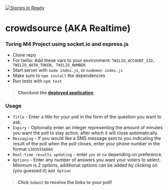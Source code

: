 [![Stories in Ready](https://badge.waffle.io/jasonpilz/crowdsource.png?label=ready&title=Ready)](https://waffle.io/jasonpilz/crowdsource)
# crowdsource (AKA Realtime)

### Turing M4 Project using socket.io and express.js

* Clone repo
* For twilio: Add these vars to your environment: `TWILIO_ACCOUNT_SID, TWILIO_AUTH_TOKEN, TWILIO_NUMBER`
* Start server with `node index.js`, or `nodemon index.js`
* Make sure to `npm install` the dependencies
* Run tests with `npm test`

>#### Checkout the [deployed application](https://turingcrowdsource.herokuapp.com/)

### Usage

* `Title` - Enter a title for your poll in the form of the question you want to ask.
* `Expiry` - Optionally enter an integer representing the amount of minutes you want the
poll to stay active, after which it will close automatically.
* `Messaging` - If you would like a SMS message sent to you indicating the result
of the poll when the poll closes, enter your phone number in the format `13035556666`
* `Real-time results updating` - enter `yes` or `no` depending on preference.
* `Options` - Enter any number of answers you want your voters to select. Minimum
is 2 options, additional options can be added by clicking on (you guessed it) `Add Option`

>#### Click `Submit` to receive the links to your poll!

